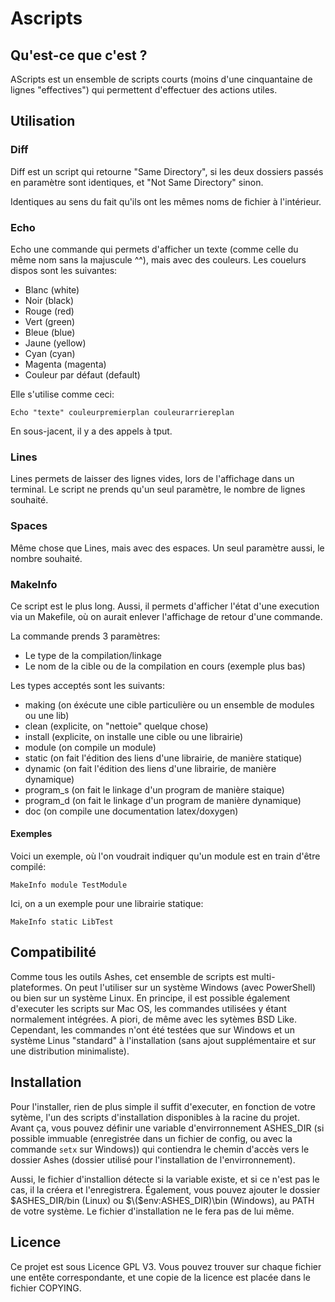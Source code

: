 # Ascripts

## Qu'est-ce que c'est ?

AScripts est un ensemble de scripts courts (moins d'une cinquantaine de lignes "effectives") qui permettent d'effectuer des actions utiles.

## Utilisation

### Diff

Diff est un script qui retourne "Same Directory", si les deux dossiers passés en paramètre sont identiques, et "Not Same Directory" sinon.

Identiques au sens du fait qu'ils ont les mêmes noms de fichier à l'intérieur.

### Echo

Echo une commande qui permets d'afficher un texte (comme celle du même nom sans la majuscule ^^), mais avec des couleurs. Les couelurs dispos sont les suivantes:

* Blanc (white)
* Noir (black)
* Rouge (red)
* Vert (green)
* Bleue (blue)
* Jaune (yellow)
* Cyan (cyan)
* Magenta (magenta)
* Couleur par défaut (default)

Elle s'utilise comme ceci:

    Echo "texte" couleurpremierplan couleurarriereplan

En sous-jacent, il y a des appels à tput.

### Lines

Lines permets de laisser des lignes vides, lors de l'affichage dans un terminal. Le script ne prends qu'un seul paramètre, le nombre de lignes souhaité.

### Spaces

Même chose que Lines, mais avec des espaces. Un seul paramètre aussi, le nombre souhaité.

### MakeInfo

Ce script est le plus long. Aussi, il permets d'afficher l'état d'une execution via un Makefile, où on aurait enlever l'affichage de retour d'une commande.

La commande prends 3 paramètres:

* Le type de la compilation/linkage
* Le nom de la cible ou de la compilation en cours (exemple plus bas)

Les types acceptés sont les suivants:

* making (on éxécute une cible particulière ou un ensemble de modules ou une lib)
* clean (explicite, on "nettoie" quelque chose)
* install (explicite, on installe une cible ou une librairie)
* module (on compile un module)
* static (on fait l'édition des liens d'une librairie, de manière statique)
* dynamic (on fait l'édition des liens d'une librairie, de manière dynamique)
* program_s (on fait le linkage d'un program de manière staique)
* program_d (on fait le linkage d'un program de manière dynamique)
* doc (on compile une documentation latex/doxygen)

#### Exemples

Voici un exemple, où l'on voudrait indiquer qu'un module est en train d'être compilé:

    MakeInfo module TestModule

Ici, on a un exemple pour une librairie statique:

    MakeInfo static LibTest

## Compatibilité

Comme tous les outils Ashes, cet ensemble de scripts est multi-plateformes. On peut l'utiliser sur un système Windows (avec PowerShell) ou bien sur un système Linux. En principe, il est possible également d'executer les scripts sur Mac OS, les commandes utilisées y étant normalement intégrées. A piori, de même avec les sytèmes BSD Like. Cependant, les commandes n'ont été testées que sur Windows et un système Linus "standard" à l'installation (sans ajout supplémentaire et sur une distribution minimaliste).

## Installation

Pour l'installer, rien de plus simple il suffit d'executer, en fonction de votre sytème, l'un des scripts d'installation disponibles à la racine du projet. Avant ça, vous pouvez définir une variable d'envirronnement ASHES_DIR (si possible immuable (enregistrée dans un fichier de config, ou avec la commande `setx` sur Windows)) qui contiendra le chemin d'accès vers le dossier Ashes (dossier utilisé pour l'installation de l'envirronnement).

Aussi, le fichier d'installion détecte si la variable existe, et si ce n'est pas le cas, il la créera et l'enregistrera. Également, vous pouvez ajouter le dossier $ASHES\_DIR/bin \(Linux\) ou $\($env:ASHES\_DIR)\bin (Windows), au PATH de votre système. Le fichier d'installation ne le fera pas de lui même.

## Licence

Ce projet est sous Licence GPL V3. Vous pouvez trouver sur chaque fichier une entête correspondante, et une copie de la licence est placée dans le fichier COPYING.
